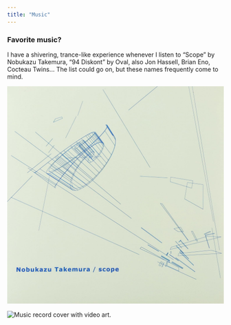 ```yaml
---
title: "Music"
---
```

### Favorite music?

I have a shivering, trance-like experience whenever I listen to “Scope” by Nobukazu Takemura, “94 Diskont” by Oval, also Jon Hassell, Brian Eno, Cocteau Twins... The list could go on, but these names frequently come to mind.

![Music record cover with a constructivism-inspired artwork.](../../assets/scope.png "Cover of the Scope LP by Nobukazu Takemura.")

![Music record cover with video art.](../../assets/94diskont.png "Cover of the 94 diskont LP by Oval.")
